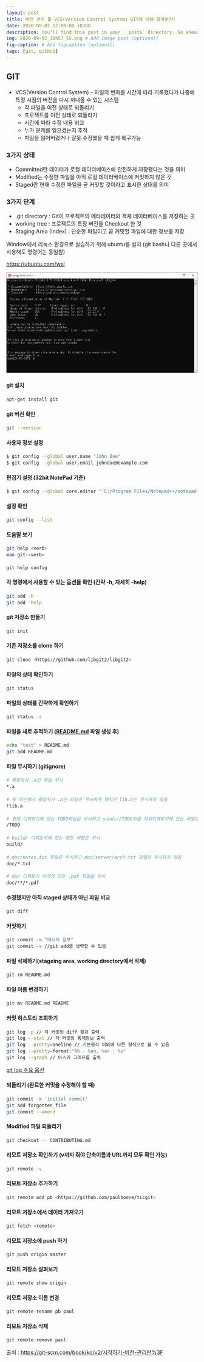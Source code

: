 ```yaml
---
layout: post
title: 버전 관리 툴 VCS(Version Control System) GIT에 대해 알아보자!
date: 2020-09-02 17:00:00 +0300
description: You’ll find this post in your `_posts` directory. Go ahead and edit it and re-build the site to see your changes. # Add post description (optional)
img: 2020-09-02_10h57_55.png # Add image post (optional)
fig-caption: # Add figcaption (optional)
tags: [git, github]
---
```


## GIT 

- VCS(Version Control System) - 파일의 변화를 시간에 따라 기록했다가 나중에 특정 시점의 버전을 다시 꺼내올 수 있는 시스템
  - 각 파일을 이전 상태로 되돌리기
  - 프로젝트를 이전 상태로 되돌리기
  - 시간에 따라 수정 내용 비교
  - 누가 문제를 일으켰는지 추적
  - 파일을 잃어버렸거나 잘못 수정했을 때 쉽게 복구가능

### 3가지 상태

- Committed란 데이터가 로컬 데이터베이스에 안전하게 저장됐다는 것을 의미
- Modified는 수정한 파일을 아직 로컬 데이터베이스에 커밋하지 않은 것
- Staged란 현재 수정한 파일을 곧 커밋할 것이라고 표시한 상태를 의미

### 3가지 단계

- .git directory : Git이 프로젝트의 메타데이터와 객체 데이터베이스를 저장하는 곳
- working tree :  프로젝트의 특정 버전을 Checkout 한 것
- Staging Area (Index) : 단순한 파일이고 곧 커밋할 파일에 대한 정보를 저장

Window에서 리눅스 환경으로 실습하기 위해 ubuntu를 설치 (git bash나 다른 곳에서 사용해도 명령어는 동일함)

https://ubuntu.com/wsl

![/assets/img/2020-09-02_10h57_55.png](/assets/img/2020-09-02_10h57_55.png)



#### git 설치

```bash
apt-get install git
```



#### git 버전 확인

```bash
git --version
```



#### 사용자 정보 설정

```bash
$ git config --global user.name "John Doe"
$ git config --global user.email johndoe@example.com
```



#### 편집기 설정 (32bit NotePad 기준)

```bash
$ git config --global core.editor "'C:/Program Files/Notepad++/notepad++.exe' -multiInst -nosession"
```



#### 설정 확인

```bash
git config --list
```



#### 도움말 보기

```bash
git help <verb>
man git-<verb>

git help config
```



#### 각 명령에서 사용할 수 있는 옵션들 확인 (간략 -h, 자세히 -help)

```bash
git add -h
git add -help
```



#### git 저장소 만들기

```bash
git init
```



#### 기존 저장소를 clone 하기

```bash
git clone <https://github.com/libgit2/libgit2>
```



#### 파일의 상태 확인하기

```bash
git status
```



#### 파일의 상태를 간략하게 확인하기

```bash
git status -s
```



#### 파일을 새로 추적하기 ([README.md](http://README.md) 파일 생성 후)

```bash
echo "test" > README.md
git add README.md
```



#### 파일 무시하기 (gitignore)

```bash
# 확장자가 .a인 파일 무시
*.a

# 윗 라인에서 확장자가 .a인 파일은 무시하게 했지만 lib.a는 무시하지 않음
!lib.a

# 현재 디렉토리에 있는 TODO파일은 무시하고 subdir/TODO처럼 하위디렉토리에 있는 파일은 무시하지 않음
/TODO

# build/ 디렉토리에 있는 모든 파일은 무시
build/

# doc/notes.txt 파일은 무시하고 doc/server/arch.txt 파일은 무시하지 않음
doc/*.txt

# doc 디렉토리 아래의 모든 .pdf 파일을 무시
doc/**/*.pdf
```



#### 수정했지만 아직 staged 상태가 아닌 파일 비교

```bash
git diff
```



#### 커밋하기

```bash
git commit -m "메시지 첨부"
git commit -a //git add를 생략할 수 있음
```



#### 파일 삭제하기(stageing area, working directory에서 삭제)

```bash
git rm README.md
```



#### 파일 이름 변경하기

```bash
git mv README.md README
```



#### 커밋 히스토리 조회하기

```bash
git log -p // 각 커밋의 diff 결과 출력
git log --stat // 각 커밋의 통계정보 출력
git log --pretty=oneline // 기본형식 이외에 다른 형식으로 볼 수 있음
git log --pretty=format:"%h - %an, %ar : %s"
git log --graph // 아스키 그래프를 출력
```



[git log 주요 옵션](https://www.notion.so/f9177c29ddfd44f1bbbad5b963fce71e)



#### 되돌리기 (완료한 커밋을 수정해야 할 때)

```bash
git commit -m 'initial commit'
git add forgotten_file
git commit --amend
```



#### Modified 파일 되돌리기

```bash
git checkout -- CONTRIBUTING.md
```



#### 리모트 저장소 확인하기 (v까지 줘야 단축이름과 URL까지 모두 확인 가능)

```bash
git remote -v
```



#### 리모트 저장소 추가하기

```bash
git remote add pb <https://github.com/paulboone/ticgit>
```



#### 리모트 저장소에서 데이터 가져오기

```bash
git fetch <remote>
```



#### 리모트 저장소에 push 하기

```bash
git push origin master
```



#### 리모트 저장소 살펴보기

```bash
git remote show origin
```



#### 리모트 저장소 이름 변경

```bash
git remote rename pb paul
```



#### 리모트 저장소 삭제

```bash
git remote remove paul
```



출처 : https://git-scm.com/book/ko/v2/시작하기-버전-관리란%3F
